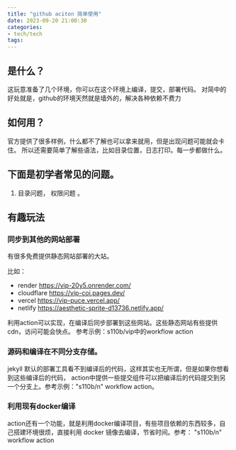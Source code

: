 ```yaml
---
title: "github aciton 简单使用"
date: 2023-09-20 21:00:30
categories:
- tech/tech
tags:
---
```


## 是什么？
这玩意准备了几个环境，你可以在这个环境上编译，提交，部署代码。
对简中的好处就是，github的环境天然就是墙外的，解决各种依赖不费力

## 如何用？
官方提供了很多样例，什么都不了解也可以拿来就用，但是出现问题可能就会卡住。
所以还需要简单了解些语法，比如目录位置，日志打印。每一步都做什么。

## 下面是初学者常见的问题。

1. 目录问题， 权限问题 。

## 有趣玩法

###  同步到其他的网站部署
有很多免费提供静态网站部署的大站。

比如：

* render       https://vip-20y5.onrender.com/
* cloudflare   https://vip-coi.pages.dev/
* vercel       https://vip-puce.vercel.app/
* netlify      https://aesthetic-sprite-d13736.netlify.app/

利用action可以实现，在编译后同步部署到这些网站。这些静态网站有些提供cdn，访问可能会快点。
参考示例：s110b/vip中的workflow action


### 源码和编译在不同分支存储。

jekyll 默认的部署工具看不到编译后的代码，这样其实也无所谓，但是如果你想看到这些编译后的代码，
action中提供一些提交组件可以把编译后的代码提交到另一个分支上。参考示例："s110b/n" workflow action。

###  利用现有docker编译

action还有一个功能，就是利用docker编译项目，有些项目依赖的东西较多，自己搭建环境很烦，直接利用
docker 镜像去编译，节省时间。参考： "s110b/n" workflow action 

